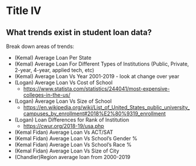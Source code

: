 # Title IV

## What trends exist in student loan data? 

Break down areas of trends: 
  - (Kemal) Average Loan Per State 
  - (Kemal) Average Loan For Different Types of Institutions (Public, Private, 2-year, 4-year, applied tech, etc)
  - (Kemal) Average Loan Vs Year 2001-2019 - look at change over year
  - (Logan) Average Loan Vs Cost of School
    - https://www.statista.com/statistics/244041/most-expensive-colleges-in-the-us/
  - (Logan) Average Loan Vs Size of School
    - https://en.wikipedia.org/wiki/List_of_United_States_public_university_campuses_by_enrollment#2018%E2%80%9319_enrollment
  - (Logan) Loan Differences for Rank of Institution
    - https://cwur.org/2018-19/usa.php 
  - (Kemal Fidan) Average Loan Vs ACT/SAT
  - (Kemal Fidan) Average Loan Vs School’s Gender %
  - (Kemal Fidan) Average Loan Vs School’s Race %
  - (Kemal Fidan) Average Loan Vs Size of City
  - (Chandler)Region average loan from 2000-2019
